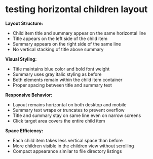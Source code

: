 # testing horizontal children layout

**Layout Structure:**
- Child item title and summary appear on the same horizontal line
- Title appears on the left side of the child item
- Summary appears on the right side of the same line
- No vertical stacking of title above summary

**Visual Styling:**
- Title maintains blue color and bold font weight
- Summary uses gray italic styling as before
- Both elements remain within the child item container
- Proper spacing between title and summary text

**Responsive Behavior:**
- Layout remains horizontal on both desktop and mobile
- Summary text wraps or truncates to prevent overflow
- Title and summary stay on same line even on narrow screens
- Click target area covers the entire child item

**Space Efficiency:**
- Each child item takes less vertical space than before
- More children visible in the children view without scrolling
- Compact appearance similar to file directory listings